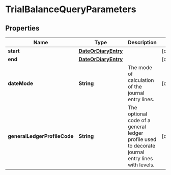 

# TrialBalanceQueryParameters


## Properties

| Name | Type | Description | Notes |
|------------ | ------------- | ------------- | -------------|
|**start** | [**DateOrDiaryEntry**](DateOrDiaryEntry.md) |  |  [optional] |
|**end** | [**DateOrDiaryEntry**](DateOrDiaryEntry.md) |  |  [optional] |
|**dateMode** | **String** | The mode of calculation of the journal entry lines. |  [optional] |
|**generalLedgerProfileCode** | **String** | The optional code of a general ledger profile used to decorate journal entry lines with levels. |  [optional] |




